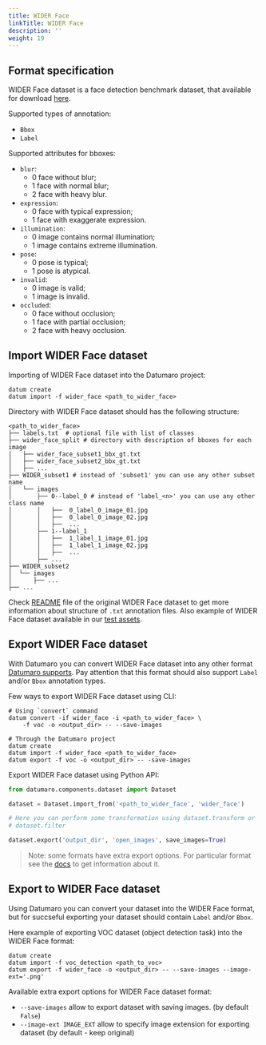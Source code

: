 ```yaml
---
title: WIDER Face
linkTitle: WIDER Face
description: ''
weight: 19
---
```


## Format specification

WIDER Face dataset is a face detection benchmark dataset,
that available for download [here](http://shuoyang1213.me/WIDERFACE/#Download).

Supported types of annotation:
- `Bbox`
- `Label`

Supported attributes for bboxes:
- `blur`:
  - 0 face without blur;
  - 1 face with normal blur;
  - 2 face with heavy blur.
- `expression`:
  - 0 face with typical expression;
  - 1 face with exaggerate expression.
- `illumination`:
  - 0 image contains normal illumination;
  - 1 image contains extreme illumination.
- `pose`:
  - 0 pose is typical;
  - 1 pose is atypical.
- `invalid`:
  - 0 image is valid;
  - 1 image is invalid.
- `occluded`:
  - 0 face without occlusion;
  - 1 face with partial occlusion;
  - 2 face with heavy occlusion.


## Import WIDER Face dataset

Importing of WIDER Face dataset into the Datumaro project:
```
datum create
datum import -f wider_face <path_to_wider_face>
```

Directory with WIDER Face dataset should has the following structure:
```
<path_to_wider_face>
├── labels.txt  # optional file with list of classes
├── wider_face_split # directory with description of bboxes for each image
│   ├── wider_face_subset1_bbx_gt.txt
│   ├── wider_face_subset2_bbx_gt.txt
│   ├── ...
├── WIDER_subset1 # instead of 'subset1' you can use any other subset name
│   └── images
│       ├── 0--label_0 # instead of 'label_<n>' you can use any other class name
│       │   ├──  0_label_0_image_01.jpg
│       │   ├──  0_label_0_image_02.jpg
│       │   ├──  ...
│       ├── 1--label_1
│       │   ├──  1_label_1_image_01.jpg
│       │   ├──  1_label_1_image_02.jpg
│       │   ├──  ...
│       ├── ...
├── WIDER_subset2
│  └── images
│      ├── ...
├── ...
```
Check [README](http://shuoyang1213.me/WIDERFACE/support/bbx_annotation/wider_face_split.zip)
file of the original WIDER Face dataset to get more information
about structure of `.txt` annotation files.
Also example of WIDER Face dataset available in our
[test assets](https://github.com/openvinotoolkit/datumaro/tree/develop/tests/assets/widerface_dataset).

## Export WIDER Face dataset

With Datumaro you can convert WIDER Face dataset into any other
format [Datumaro supports](/docs/user-manual/supported_formats/).
Pay attention that this format should also support `Label` and/or `Bbox`
annotation types.

Few ways to export WIDER Face dataset using CLI:
```
# Using `convert` command
datum convert -if wider_face -i <path_to_wider_face> \
    -f voc -o <output_dir> -- --save-images

# Through the Datumaro project
datum create
datum import -f wider_face <path_to_wider_face>
datum export -f voc -o <output_dir> -- -save-images
```

Export WIDER Face dataset using Python API:
```python
from datumaro.components.dataset import Dataset

dataset = Dataset.import_from('<path_to_wider_face', 'wider_face')

# Here you can perform some transformation using dataset.transform or
# dataset.filter

dataset.export('output_dir', 'open_images', save_images=True)
```

> Note: some formats have extra export options. For particular format see the
> [docs](/docs/formats/) to get information about it.

## Export to WIDER Face dataset

Using Datumaro you can convert your dataset into the WIDER Face format,
but for succseful exporting your dataset should contain `Label` and/or `Bbox`.

Here example of exporting VOC dataset (object detection task)
into the WIDER Face format:

```
datum create
datum import -f voc_detection <path_to_voc>
datum export -f wider_face -o <output_dir> -- --save-images --image-ext='.png'
```

Available extra export options for WIDER Face dataset format:
- `--save-images` allow to export dataset with saving images.
  (by default `False`)
- `--image-ext IMAGE_EXT` allow to specify image extension
  for exporting dataset (by default - keep original)
